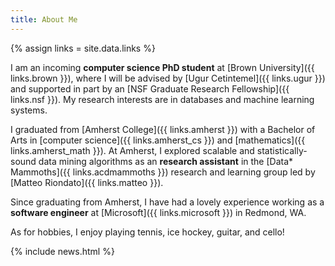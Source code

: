 ```yaml
---
title: About Me
---
```


{% assign links = site.data.links %}

I am an incoming **computer science PhD student** at [Brown University]({{
links.brown }}), where I will be advised by [Ugur Cetintemel]({{ links.ugur }})
and supported in part by an [NSF Graduate Research Fellowship]({{ links.nsf }}).
My research interests are in databases and machine learning systems.

I graduated from [Amherst College]({{ links.amherst }}) with a Bachelor of Arts
in [computer science]({{ links.amherst_cs }}) and [mathematics]({{
links.amherst_math }}). At Amherst, I explored scalable and statistically-sound
data mining algorithms as an **research assistant** in the [Data* Mammoths]({{
links.acdmammoths }}) research and learning group led by [Matteo Riondato]({{
links.matteo }}).

Since graduating from Amherst, I have had a lovely experience working as a
**software engineer** at [Microsoft]({{ links.microsoft }}) in Redmond, WA.

As for hobbies, I enjoy playing tennis, ice hockey, guitar, and cello!

{% include news.html %}
